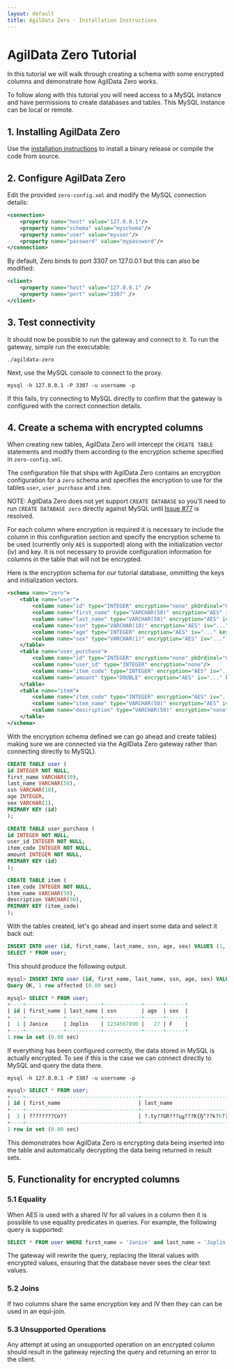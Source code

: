 ```yaml
---
layout: default
title: AgilData Zero - Installation Instructions
---
```


# AgilData Zero Tutorial

In this tutorial we will walk through creating a schema with some encrypted columns and demonstrate how AgilData Zero works.

To follow along with this tutorial you will need access to a MySQL instance and have permissions to create databases and tables. This MySQL instance can be local or remote.

## 1. Installing AgilData Zero

Use the [installation instructions](install.html) to install a binary release or compile the code from source.

## 2. Configure AgilData Zero

Edit the provided `zero-config.xml` and modify the MySQL connection details:

``` xml
<connection>
	<property name="host" value="127.0.0.1"/>
	<property name="schema" value="myschema"/>
	<property name="user" value="myuser"/>
	<property name="password" value="mypassword"/>
</connection>
```

By default, Zero binds to port 3307 on 127.0.0.1 but this can also be modified:

```xml
<client>
	<property name="host" value="127.0.0.1" />
	<property name="port" value="3307" />
</client>
```

## 3. Test connectivity

It should now be possible to run the gateway and connect to it. To run the gateway, simple run the executable:

```
./agildata-zero
```

Next, use the MySQL console to connect to the proxy.

```
mysql -h 127.0.0.1 -P 3307 -u username -p 
```

If this fails, try connecting to MySQL directly to confirm that the gateway is configured with the correct connection details.

## 4. Create a schema with encrypted columns

When creating new tables, AgilData Zero will intercept the `CREATE TABLE` statements and modify them according to the encryption scheme specified in `zero-config.xml`.

The configuration file that ships with AgilData Zero contains an encryption configuration for a `zero` schema and specifies the encryption to use for the tables `user`, `user_purchase` and `item`.

NOTE: AgilData Zero does not yet support `CREATE DATABASE` so you'll need to run `CREATE DATABASE zero` directly against MySQL until [Issue #77](https://github.com/AgilData/agildata-zero/issues/77) is resolved.

For each column where encryption is required it is necessary to include the column in this configuration section and specify the encryption scheme to be used (currently only `AES` is supported) along with the initialization vector (iv) and key. It is not necessary to provide configuration information for columns in the table that will not be encrypted.

Here is the encryption schema for our tutorial database, ommitting the keys and initialization vectors.

```xml
<schema name="zero">
	<table name="user">
		<column name="id" type="INTEGER" encryption="none" pkOrdinal="0"/>
		<column name="first_name" type="VARCHAR(50)" encryption="AES" iv="..." key="..."/>
		<column name="last_name" type="VARCHAR(50)" encryption="AES" iv="..." key="..."/>
		<column name="ssn" type="VARCHAR(10)" encryption="AES" iv="..." key="..."/>
		<column name="age" type="INTEGER" encryption="AES" iv="..." key="..."/>
		<column name="sex" type="VARCHAR(1)" encryption="AES" iv="..." key="..."/>
	</table>
	<table name="user_purchase">
		<column name="id" type="INTEGER" encryption="none" pkOrdinal="0"/>	
		<column name="user_id" type="INTEGER" encryption="none"/>
		<column name="item_code" type="INTEGER" encryption="AES" iv="..." key="..."/>
		<column name="amount" type="DOUBLE" encryption="AES" iv="..." key="..."/>
	</table>
	<table name="item">
		<column name="item_code" type="INTEGER" encryption="AES" iv="..." key="..."/>
		<column name="item_name" type="VARCHAR(50)" encryption="AES" iv="..." key="..."/>
        <column name="description" type="VARCHAR(50)" encryption="none"/>
	</table>
</schema>
```

With the encryption schema defined we can go ahead and create tables) making sure we are connected via the AgilData Zero gateway rather than connecting directly to MySQL).

```sql
CREATE TABLE user (
id INTEGER NOT NULL,
first_name VARCHAR(50),
last_name VARCHAR(50),
ssn VARCHAR(10),
age INTEGER,
sex VARCHAR(1),
PRIMARY KEY (id)
);

CREATE TABLE user_purchase (
id INTEGER NOT NULL,
user_id INTEGER NOT NULL,
item_code INTEGER NOT NULL,
amount INTEGER NOT NULL,
PRIMARY KEY (id)
);

CREATE TABLE item (
item_code INTEGER NOT NULL,
item_name VARCHAR(50),
description VARCHAR(50),
PRIMARY KEY (item_code)
);
```

With the tables created, let's go ahead and insert some data and select it back out:

```sql
INSERT INTO user (id, first_name, last_name, ssn, age, sex) VALUES (1, 'Janice', 'Joplin', '1234567890', 27, 'F');
SELECT * FROM user;
```

This should produce the following output.

```sql
mysql> INSERT INTO user (id, first_name, last_name, ssn, age, sex) VALUES (1, 'Janice', 'Joplin', '1234567890', 27, 'F');
Query OK, 1 row affected (0.00 sec)

mysql> SELECT * FROM user;
+----+------------+-----------+------------+------+------+
| id | first_name | last_name | ssn        | age  | sex  |
+----+------------+-----------+------------+------+------+
|  1 | Janice     | Joplin    | 1234567890 |   27 | F    |
+----+------------+-----------+------------+------+------+
1 row in set (0.00 sec)
```

If everything has been configured correctly, the data stored in MySQL is actually encrypted. To see if this is the case we can connect directly to MySQL and query the data there.

```
mysql -h 127.0.0.1 -P 3307 -u username -p 
```

```sql
mysql> SELECT * FROM user;
+----+------------------------------------+------------------------------------+----------------------------------------+--------------------------------------+-------------------------------+
| id | first_name                         | last_name                          | ssn                                    | age                                  | sex                           |
+----+------------------------------------+------------------------------------+----------------------------------------+--------------------------------------+-------------------------------+
|  1 | ????????Cơ??                       | ?.ty??GR???џǥ???K{ɧ^??k?6????      | ?.ty??GR??!?=?-]??)?&                  | ??X                                  | ?.ty??GR??g?@T?v???ƭ?\r?o     |
+----+------------------------------------+------------------------------------+----------------------------------------+--------------------------------------+-------------------------------+
1 row in set (0.00 sec)
```

This demonstrates how AgilData Zero is encrypting data being inserted into the table and automatically decrypting the data being returned in result sets.

## 5. Functionality for encrypted columns

### 5.1 Equality

When AES is used with a shared IV for all values in a column then it is possible to use equality predicates in queries. For example, the following query is supported:

``` sql
SELECT * FROM user WHERE first_name = 'Janice' and last_name = 'Joplin'
```

The gateway will rewrite the query, replacing the literal values with encrypted values, ensuring that the database never sees the clear text values.


### 5.2 Joins

If two columns share the same encryption key and IV then they can can be used in an equi-join.

### 5.3 Unsupported Operations

Any attempt at using an unsupported operation on an encrypted column should result in the gateway rejecting the query and returning an error to the client.







